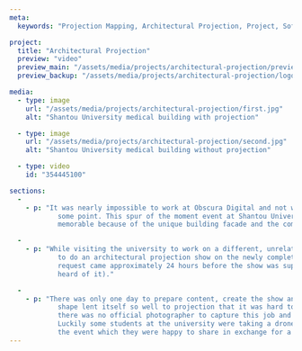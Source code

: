 ```yaml
---
meta:
  keywords: "Projection Mapping, Architectural Projection, Project, Software, China"

project:
  title: "Architectural Projection"
  preview: "video"
  preview_main: "/assets/media/projects/architectural-projection/preview.webm"
  preview_backup: "/assets/media/projects/architectural-projection/logo.mp4"

media:
  - type: image
    url: "/assets/media/projects/architectural-projection/first.jpg"
    alt: "Shantou University medical building with projection"

  - type: image
    url: "/assets/media/projects/architectural-projection/second.jpg"
    alt: "Shantou University medical building without projection"

  - type: video
    id: "354445100"

sections:
  -
    - p: "It was nearly impossible to work at Obscura Digital and not work on architectural projection mapping at 
            some point. This spur of the moment event at Shantou University in Shantou, Guangdong, China was particularly 
            memorable because of the unique building facade and the compressed production timeline."

  -
    - p: "While visiting the university to work on a different, unrelated projection mapping project, we were asked
            to do an architectural projection show on the newly completed campus medical building. The spontaneous 
            request came approximately 24 hours before the show was supposed to happen (at least that was when I first 
            heard of it)."

  -
    - p: "There was only one day to prepare content, create the show and align the projectors but the building's 
            shape lent itself so well to projection that it was hard to resist. Because of the scheduling constraints 
            there was no official photographer to capture this job and it came close to not being documented at all. 
            Luckily some students at the university were taking a drone photography class nearby and captured footage of
            the event which they were happy to share in exchange for a presentation on how to projection map buildings."
---
```

